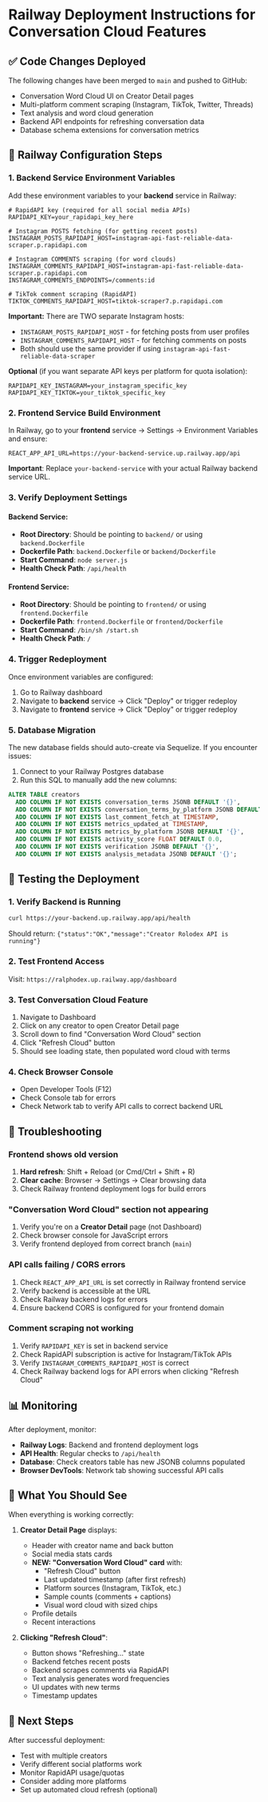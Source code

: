 # Railway Deployment Instructions for Conversation Cloud Features

## ✅ Code Changes Deployed

The following changes have been merged to `main` and pushed to GitHub:
- Conversation Word Cloud UI on Creator Detail pages
- Multi-platform comment scraping (Instagram, TikTok, Twitter, Threads)
- Text analysis and word cloud generation
- Backend API endpoints for refreshing conversation data
- Database schema extensions for conversation metrics

## 🚀 Railway Configuration Steps

### 1. Backend Service Environment Variables

Add these environment variables to your **backend** service in Railway:

```env
# RapidAPI key (required for all social media APIs)
RAPIDAPI_KEY=your_rapidapi_key_here

# Instagram POSTS fetching (for getting recent posts)
INSTAGRAM_POSTS_RAPIDAPI_HOST=instagram-api-fast-reliable-data-scraper.p.rapidapi.com

# Instagram COMMENTS scraping (for word clouds)
INSTAGRAM_COMMENTS_RAPIDAPI_HOST=instagram-api-fast-reliable-data-scraper.p.rapidapi.com
INSTAGRAM_COMMENTS_ENDPOINTS=/comments:id

# TikTok comment scraping (RapidAPI)
TIKTOK_COMMENTS_RAPIDAPI_HOST=tiktok-scraper7.p.rapidapi.com
```

**Important:** There are TWO separate Instagram hosts:
- `INSTAGRAM_POSTS_RAPIDAPI_HOST` - for fetching posts from user profiles
- `INSTAGRAM_COMMENTS_RAPIDAPI_HOST` - for fetching comments on posts
- Both should use the same provider if using `instagram-api-fast-reliable-data-scraper`

**Optional** (if you want separate API keys per platform for quota isolation):
```env
RAPIDAPI_KEY_INSTAGRAM=your_instagram_specific_key
RAPIDAPI_KEY_TIKTOK=your_tiktok_specific_key
```

### 2. Frontend Service Build Environment

In Railway, go to your **frontend** service → Settings → Environment Variables and ensure:

```env
REACT_APP_API_URL=https://your-backend-service.up.railway.app/api
```

**Important**: Replace `your-backend-service` with your actual Railway backend service URL.

### 3. Verify Deployment Settings

#### Backend Service:
- **Root Directory**: Should be pointing to `backend/` or using `backend.Dockerfile`
- **Dockerfile Path**: `backend.Dockerfile` or `backend/Dockerfile`
- **Start Command**: `node server.js`
- **Health Check Path**: `/api/health`

#### Frontend Service:
- **Root Directory**: Should be pointing to `frontend/` or using `frontend.Dockerfile`
- **Dockerfile Path**: `frontend.Dockerfile` or `frontend/Dockerfile`
- **Start Command**: `/bin/sh /start.sh`
- **Health Check Path**: `/`

### 4. Trigger Redeployment

Once environment variables are configured:

1. Go to Railway dashboard
2. Navigate to **backend** service → Click "Deploy" or trigger redeploy
3. Navigate to **frontend** service → Click "Deploy" or trigger redeploy

### 5. Database Migration

The new database fields should auto-create via Sequelize. If you encounter issues:

1. Connect to your Railway Postgres database
2. Run this SQL to manually add the new columns:

```sql
ALTER TABLE creators
  ADD COLUMN IF NOT EXISTS conversation_terms JSONB DEFAULT '{}',
  ADD COLUMN IF NOT EXISTS conversation_terms_by_platform JSONB DEFAULT '{}',
  ADD COLUMN IF NOT EXISTS last_comment_fetch_at TIMESTAMP,
  ADD COLUMN IF NOT EXISTS metrics_updated_at TIMESTAMP,
  ADD COLUMN IF NOT EXISTS metrics_by_platform JSONB DEFAULT '{}',
  ADD COLUMN IF NOT EXISTS activity_score FLOAT DEFAULT 0.0,
  ADD COLUMN IF NOT EXISTS verification JSONB DEFAULT '{}',
  ADD COLUMN IF NOT EXISTS analysis_metadata JSONB DEFAULT '{}';
```

## 🧪 Testing the Deployment

### 1. Verify Backend is Running
```bash
curl https://your-backend.up.railway.app/api/health
```
Should return: `{"status":"OK","message":"Creator Rolodex API is running"}`

### 2. Test Frontend Access
Visit: `https://ralphodex.up.railway.app/dashboard`

### 3. Test Conversation Cloud Feature
1. Navigate to Dashboard
2. Click on any creator to open Creator Detail page
3. Scroll down to find "Conversation Word Cloud" section
4. Click "Refresh Cloud" button
5. Should see loading state, then populated word cloud with terms

### 4. Check Browser Console
- Open Developer Tools (F12)
- Check Console tab for errors
- Check Network tab to verify API calls to correct backend URL

## 🐛 Troubleshooting

### Frontend shows old version
1. **Hard refresh**: Shift + Reload (or Cmd/Ctrl + Shift + R)
2. **Clear cache**: Browser → Settings → Clear browsing data
3. Check Railway frontend deployment logs for build errors

### "Conversation Word Cloud" section not appearing
1. Verify you're on a **Creator Detail** page (not Dashboard)
2. Check browser console for JavaScript errors
3. Verify frontend deployed from correct branch (`main`)

### API calls failing / CORS errors
1. Check `REACT_APP_API_URL` is set correctly in Railway frontend service
2. Verify backend is accessible at the URL
3. Check Railway backend logs for errors
4. Ensure backend CORS is configured for your frontend domain

### Comment scraping not working
1. Verify `RAPIDAPI_KEY` is set in backend service
2. Check RapidAPI subscription is active for Instagram/TikTok APIs
3. Verify `INSTAGRAM_COMMENTS_RAPIDAPI_HOST` is correct
4. Check Railway backend logs for API errors when clicking "Refresh Cloud"

## 📊 Monitoring

After deployment, monitor:
- **Railway Logs**: Backend and frontend deployment logs
- **API Health**: Regular checks to `/api/health`
- **Database**: Check creators table has new JSONB columns populated
- **Browser DevTools**: Network tab showing successful API calls

## 🎯 What You Should See

When everything is working correctly:

1. **Creator Detail Page** displays:
   - Header with creator name and back button
   - Social media stats cards
   - **NEW: "Conversation Word Cloud" card** with:
     - "Refresh Cloud" button
     - Last updated timestamp (after first refresh)
     - Platform sources (Instagram, TikTok, etc.)
     - Sample counts (comments + captions)
     - Visual word cloud with sized chips
   - Profile details
   - Recent interactions

2. **Clicking "Refresh Cloud"**:
   - Button shows "Refreshing..." state
   - Backend fetches recent posts
   - Backend scrapes comments via RapidAPI
   - Text analysis generates word frequencies
   - UI updates with new terms
   - Timestamp updates

## 📝 Next Steps

After successful deployment:
- Test with multiple creators
- Verify different social platforms work
- Monitor RapidAPI usage/quotas
- Consider adding more platforms
- Set up automated cloud refresh (optional)
